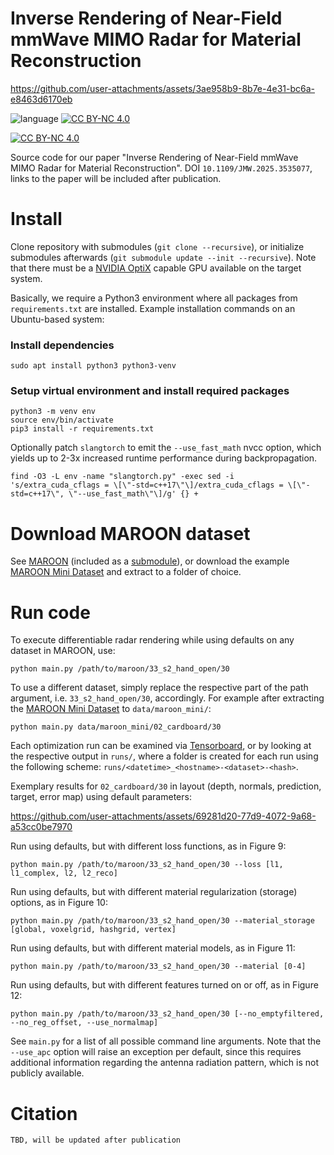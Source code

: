 # Inverse Rendering of Near-Field mmWave MIMO Radar for Material Reconstruction

https://github.com/user-attachments/assets/3ae958b9-8b7e-4e31-bc6a-e8463d6170eb

![language](https://img.shields.io/badge/language-Python-brown)
[![CC BY-NC 4.0][cc-by-nc-shield]][cc-by-nc]

[![CC BY-NC 4.0][cc-by-nc-image]][cc-by-nc]

[cc-by-nc]: https://creativecommons.org/licenses/by-nc/4.0/
[cc-by-nc-image]: https://licensebuttons.net/l/by-nc/4.0/88x31.png
[cc-by-nc-shield]: https://img.shields.io/badge/License-CC%20BY--NC%204.0-lightgrey.svg

Source code for our paper "Inverse Rendering of Near-Field mmWave MIMO Radar for Material Reconstruction". DOI `10.1109/JMW.2025.3535077`, links to the paper will be included after publication.

# Install

Clone repository with submodules (`git clone --recursive`), or initialize submodules afterwards (`git submodule update --init --recursive`). Note that there must be a [NVIDIA OptiX](https://developer.nvidia.com/rtx/ray-tracing/optix) capable GPU available on the target system.

Basically, we require a Python3 environment where all packages from `requirements.txt` are installed. Example installation commands on an Ubuntu-based system:

### Install dependencies

    sudo apt install python3 python3-venv

### Setup virtual environment and install required packages

    python3 -m venv env
    source env/bin/activate
    pip3 install -r requirements.txt

Optionally patch `slangtorch` to emit the `--use_fast_math` nvcc option, which yields up to 2-3x increased runtime performance during backpropagation.

    find -O3 -L env -name "slangtorch.py" -exec sed -i 's/extra_cuda_cflags = \[\"-std=c++17\"\]/extra_cuda_cflags = \[\"-std=c++17\", \"--use_fast_math\"\]/g' {} +

# Download MAROON dataset

See [MAROON](https://github.com/vwirth/maroon) (included as a [submodule](submodules/maroon/README.md)), or download the example [MAROON Mini Dataset](https://faubox.rrze.uni-erlangen.de/getlink/fi43P9pBvMVCGz5xJSfRRM/maroon_mini.zip) and extract to a folder of choice.

# Run code

To execute differentiable radar rendering while using defaults on any dataset in MAROON, use:

    python main.py /path/to/maroon/33_s2_hand_open/30

 To use a different dataset, simply replace the respective part of the path argument, i.e. `33_s2_hand_open/30`, accordingly. For example after extracting the [MAROON Mini Dataset](https://faubox.rrze.uni-erlangen.de/getlink/fi43P9pBvMVCGz5xJSfRRM/maroon_mini.zip) to `data/maroon_mini/`:

    python main.py data/maroon_mini/02_cardboard/30

Each optimization run can be examined via [Tensorboard](https://www.tensorflow.org/tensorboard), or by looking at the respective output in `runs/`, where a folder is created for each run using the following scheme: `runs/<datetime>_<hostname>-<dataset>-<hash>`.

Exemplary results for `02_cardboard/30` in layout (depth, normals, prediction, target, error map) using default parameters:

https://github.com/user-attachments/assets/69281d20-77d9-4072-9a68-a53cc0be7970

Run using defaults, but with different loss functions, as in Figure 9:

    python main.py /path/to/maroon/33_s2_hand_open/30 --loss [l1, l1_complex, l2, l2_reco]

Run using defaults, but with different material regularization (storage) options, as in Figure 10:

    python main.py /path/to/maroon/33_s2_hand_open/30 --material_storage [global, voxelgrid, hashgrid, vertex]

Run using defaults, but with different material models, as in Figure 11:

    python main.py /path/to/maroon/33_s2_hand_open/30 --material [0-4]

Run using defaults, but with different features turned on or off, as in Figure 12:

    python main.py /path/to/maroon/33_s2_hand_open/30 [--no_emptyfiltered, --no_reg_offset, --use_normalmap]

See `main.py` for a list of all possible command line arguments.
Note that the `--use_apc` option will raise an exception per default, since this requires additional information regarding the antenna radiation pattern, which is not publicly available.

# Citation

    TBD, will be updated after publication
